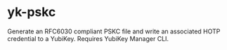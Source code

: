 # yk-pskc
Generate an RFC6030 compliant PSKC file and write an associated HOTP credential to a YubiKey.  Requires YubiKey Manager CLI.
